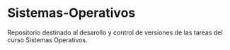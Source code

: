 # Sistemas-Operativos
Repositorio destinado al desarollo y control de versiones de las tareas del curso Sistemas Operativos.
